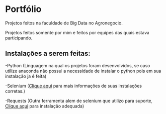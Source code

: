 # Portfólio

Projetos feitos na faculdade de Big Data no Agronegocio.

Projetos feitos somente por mim e feitos por equipes das quais estava participando.

## Instalações a serem feitas:
<p>  -Python (Linguagem na qual os projetos foram desenvolvidos, se caso utilize anaconda não possui a necessidade de instalar o python pois em sua instalação ja é feita)
<p>  -Selenium (<a href="https://selenium-python.readthedocs.io/installation.html">Clique aqui</a> para mais informações de suas instalações corretas.)
<p>  -Requests (Outra ferramenta alem de selenium que utilizo para suporte,<a href="https://docs.python-requests.org/en/latest/user/install/#install"> Clique aqui</a> para instalação adequada)
  
